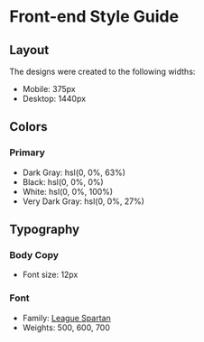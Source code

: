 # Front-end Style Guide

## Layout

The designs were created to the following widths:

-   Mobile: 375px
-   Desktop: 1440px

## Colors

### Primary

-   Dark Gray: hsl(0, 0%, 63%)
-   Black: hsl(0, 0%, 0%)
-   White: hsl(0, 0%, 100%)
-   Very Dark Gray: hsl(0, 0%, 27%)

## Typography

### Body Copy

-   Font size: 12px

### Font

-   Family: [League Spartan](https://fonts.google.com/specimen/League+Spartan)
-   Weights: 500, 600, 700
